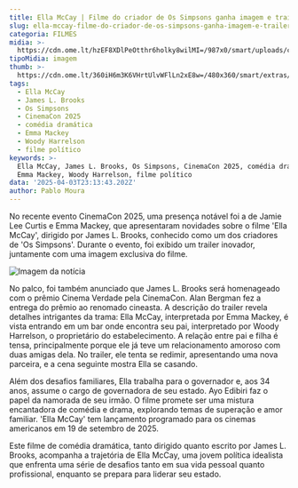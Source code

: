 ```yaml
---
title: Ella McCay | Filme do criador de Os Simpsons ganha imagem e trailer
slug: ella-mccay-filme-do-criador-de-os-simpsons-ganha-imagem-e-trailer
categoria: FILMES
midia: >-
  https://cdn.ome.lt/hzEF8XDlPeOtthr6holky8wilMI=/987x0/smart/uploads/conteudo/fotos/image_14_Pd4Gylr.png
tipoMidia: imagem
thumb: >-
  https://cdn.ome.lt/360iH6m3K6VHrtUlvWFlLn2xE8w=/480x360/smart/extras/conteudos/image_14.png
tags:
  - Ella McCay
  - James L. Brooks
  - Os Simpsons
  - CinemaCon 2025
  - comédia dramática
  - Emma Mackey
  - Woody Harrelson
  - filme político
keywords: >-
  Ella McCay, James L. Brooks, Os Simpsons, CinemaCon 2025, comédia dramática,
  Emma Mackey, Woody Harrelson, filme político
data: '2025-04-03T23:13:43.202Z'
author: Pablo Moura
---
```


No recente evento CinemaCon 2025, uma presença notável foi a de Jamie Lee Curtis e Emma Mackey, que apresentaram novidades sobre o filme 'Ella McCay', dirigido por James L. Brooks, conhecido como um dos criadores de 'Os Simpsons'. Durante o evento, foi exibido um trailer inovador, juntamente com uma imagem exclusiva do filme.

![Imagem da notícia](https://cdn.ome.lt/CQosG-as8m2VHI9SyLnqEUMkVr8=/fit-in/837x500/smart/uploads/conteudo/fotos/image_13.png)

No palco, foi também anunciado que James L. Brooks será homenageado com o prêmio Cinema Verdade pela CinemaCon. Alan Bergman fez a entrega do prêmio ao renomado cineasta. A descrição do trailer revela detalhes intrigantes da trama: Ella McCay, interpretada por Emma Mackey, é vista entrando em um bar onde encontra seu pai, interpretado por Woody Harrelson, o proprietário do estabelecimento. A relação entre pai e filha é tensa, principalmente porque ele já teve um relacionamento amoroso com duas amigas dela. No trailer, ele tenta se redimir, apresentando uma nova parceira, e a cena seguinte mostra Ella se casando.

Além dos desafios familiares, Ella trabalha para o governador e, aos 34 anos, assume o cargo de governadora de seu estado. Ayo Edibiri faz o papel da namorada de seu irmão. O filme promete ser uma mistura encantadora de comédia e drama, explorando temas de superação e amor familiar. 'Ella McCay' tem lançamento programado para os cinemas americanos em 19 de setembro de 2025.

Este filme de comédia dramática, tanto dirigido quanto escrito por James L. Brooks, acompanha a trajetória de Ella McCay, uma jovem política idealista que enfrenta uma série de desafios tanto em sua vida pessoal quanto profissional, enquanto se prepara para liderar seu estado.
